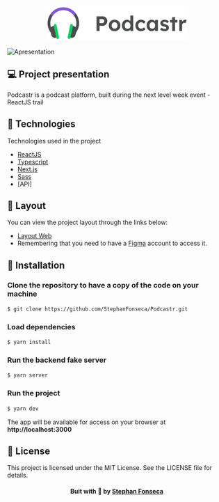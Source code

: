 <div align="center">
  <img src="./public/logo.svg" alt="Podcastr logo">
</div>

![Apresentation](https://user-images.githubusercontent.com/77129569/115946862-54d38800-a49a-11eb-94f0-aab75e02b316.gif)

## 💻 Project presentation

Podcastr is a podcast platform, built during the next level week event - ReactJS trail

## 🚀 Technologies

Technologies used in the project

- [ReactJS](https://reactjs.org/)
- [Typescript](https://www.typescriptlang.org/)
- [Next.js](https://nextjs.org/)
- [Sass](https://sass-lang.com/)
- [API]

## 🔖 Layout
  You can view the project layout through the links below:

  - [Layout Web](https://www.figma.com/file/UwFEntsHpHYJlHNQAQr4gA/Podcastr?node-id=160%3A2761)
  - Remembering that you need to have a [Figma](https://figma.com) account to access it.

<h2>
  🔗  Installation
</h2>

### Clone the repository to have a copy of the code on your machine

```bash
$ git clone https://github.com/StephanFonseca/Podcastr.git
```

### Load dependencies

```bash
$ yarn install
```

### Run the backend fake server

```bash
$ yarn server
```

### Run the project

```bash
$ yarn dev
```

The app will be available for access on your browser at **http://localhost:3000**

## 📝 License
This project is licensed under the MIT License. See the LICENSE file for details.

<h4 align=center>Buit with 💜 by <a href="https://www.linkedin.com/in/stephan-serafim-fonseca-71a388202/">Stephan Fonseca</a></h4>
